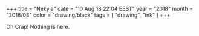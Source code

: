 +++
title = "Nekyia"
date = "10 Aug 18 22:04 EEST"
year = "2018"
month = "2018/08"
color = "drawing/black"
tags = [ "drawing", "ink" ]
+++

Oh Crap! Nothing is here.
